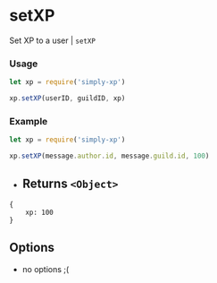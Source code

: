 # setXP

Set XP to a user | `setXP`

### Usage

```js
let xp = require('simply-xp')

xp.setXP(userID, guildID, xp)
```

### Example

```js
let xp = require('simply-xp')

xp.setXP(message.author.id, message.guild.id, 100)
```

- ## Returns `<Object>`

```
{
	xp: 100
}
```

## Options

- no options ;(
